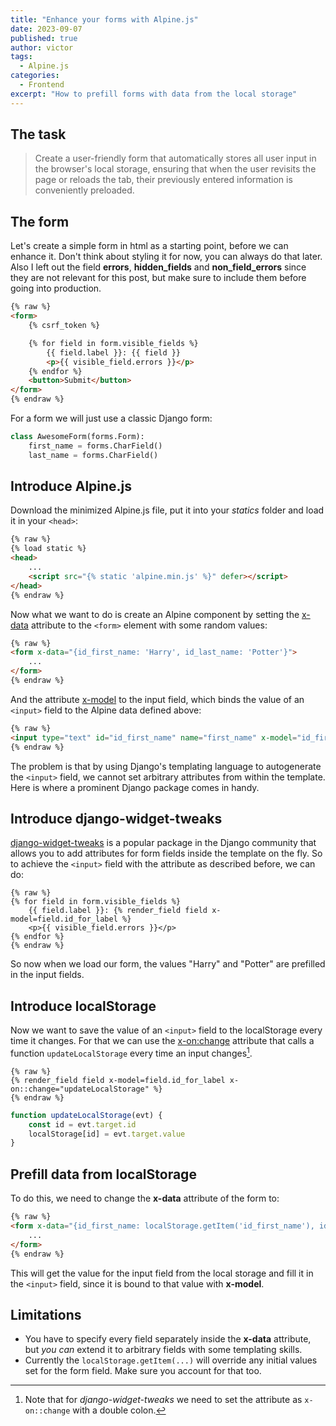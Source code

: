 ```yaml
---
title: "Enhance your forms with Alpine.js"
date: 2023-09-07
published: true
author: victor
tags:
  - Alpine.js
categories:
  - Frontend
excerpt: "How to prefill forms with data from the local storage"
---
```


## The task

> Create a user-friendly form that automatically stores all user input in the browser's local storage, ensuring that when the user revisits the page or reloads the tab, their previously entered information is conveniently preloaded.

## The form

Let's create a simple form in html as a starting point, before we can enhance it. 
Don't think about styling it for now, you can always do that later.
Also I left out the field **errors**, **hidden_fields** and **non_field_errors** since they are not relevant for this post, but make sure to include them before going into production.

```html
{% raw %}
<form>
    {% csrf_token %}

    {% for field in form.visible_fields %}
        {{ field.label }}: {{ field }}
        <p>{{ visible_field.errors }}</p>
    {% endfor %}
    <button>Submit</button>
</form>
{% endraw %}
```

For a form we will just use a classic Django form:

```python
class AwesomeForm(forms.Form):
    first_name = forms.CharField()
    last_name = forms.CharField()
```

## Introduce Alpine.js

Download the minimized Alpine.js file, put it into your *statics* folder and load it in your `<head>`:

```html
{% raw %}
{% load static %}
<head>
    ...
    <script src="{% static 'alpine.min.js' %}" defer></script>
</head>
{% endraw %}
```

Now what we want to do is create an Alpine component by setting the [x-data](https://alpinejs.dev/directives/data) attribute to the `<form>` element with some random values:

```html
{% raw %}
<form x-data="{id_first_name: 'Harry', id_last_name: 'Potter'}">
    ...
</form>
{% endraw %}
```

And the attribute [x-model](https://alpinejs.dev/directives/model) to the input field, which binds the value of an `<input>` field to the Alpine data defined above:

```html
{% raw %}
<input type="text" id="id_first_name" name="first_name" x-model="id_first_name">
{% endraw %}
```

The problem is that by using Django's templating language to autogenerate the `<input>` field, 
we cannot set arbitrary attributes from within the template.
Here is where a prominent Django package comes in handy.

## Introduce django-widget-tweaks

[django-widget-tweaks](https://github.com/jazzband/django-widget-tweaks#django-widget-tweaks) is a popular package in the Django community that allows you to add attributes for form fields inside the template on the fly.
So to achieve the `<input>` field with the attribute as described before, we can do:

```jinja
{% raw %}
{% for field in form.visible_fields %}
    {{ field.label }}: {% render_field field x-model=field.id_for_label %}
    <p>{{ visible_field.errors }}</p>
{% endfor %}
{% endraw %}
```

So now when we load our form, the values "Harry" and "Potter" are prefilled in the input fields.

## Introduce localStorage

Now we want to save the value of an `<input>` field to the localStorage every time it changes.
For that we can use the [x-on:change](https://alpinejs.dev/directives/on) attribute that calls a function `updateLocalStorage` every time an input changes[^onchange].

```jinja
{% raw %}
{% render_field field x-model=field.id_for_label x-on::change="updateLocalStorage" %}
{% endraw %}
```

```javascript
function updateLocalStorage(evt) {
    const id = evt.target.id
    localStorage[id] = evt.target.value
}
```

## Prefill data from localStorage

To do this, we need to change the **x-data** attribute of the form to:

```html
{% raw %}
<form x-data="{id_first_name: localStorage.getItem('id_first_name'), id_last_name: localStorage.getItem('id_last_name')}">
    ...
</form>
{% endraw %}
```

This will get the value for the input field from the local storage and fill it in the `<input>` field, since it is bound to that value with **x-model**.

## Limitations

* You have to specify every field separately inside the **x-data** attribute, but *you can* extend it to arbitrary fields with some templating skills.
* Currently the `localStorage.getItem(...)` will override any initial values set for the form field. Make sure you account for that too.

[^onchange]: Note that for *django-widget-tweaks* we need to set the attribute as `x-on::change` with a double colon.